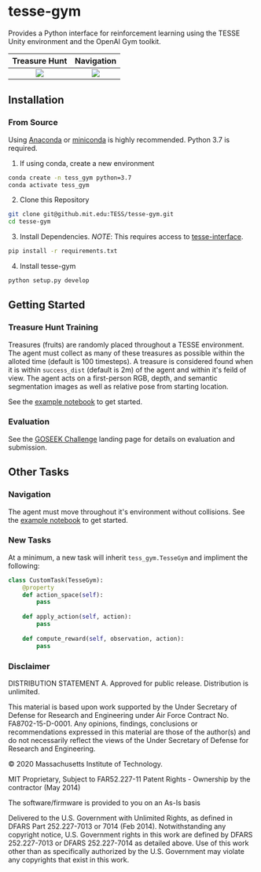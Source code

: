 # tesse-gym

Provides a Python interface for reinforcement learning using the TESSE Unity environment and the OpenAI Gym toolkit.


Treasure Hunt |  Navigation
:----------:|:---------------:
![](docs/hunt-1.gif) | ![](docs/nav-1.gif)

## Installation

### From Source
Using [Anaconda](https://www.anaconda.com/distribution/#download-section) or [miniconda](https://docs.conda.io/en/latest/miniconda.html) is highly recommended. Python 3.7 is required.

1. If using conda, create a new environment

```sh
conda create -n tess_gym python=3.7
conda activate tess_gym
```

2. Clone this Repository
```sh
git clone git@github.mit.edu:TESS/tesse-gym.git
cd tesse-gym
```

3. Install Dependencies. *NOTE*: This requires access to [tesse-interface](https://github.mit.edu/TESS/tesse-interface). 

```sh
pip install -r requirements.txt
```


4. Install tesse-gym

```sh
python setup.py develop
```

## Getting Started

### Treasure Hunt Training

Treasures (fruits) are randomly placed throughout a TESSE environment. The agent must collect as many of these treasures as possible within the alloted time (default is 100 timesteps). A treasure is considered found when it is within `success_dist` (default is 2m) of the agent and within it's feild of view. The agent acts on a first-person RGB, depth, and semantic segmentation images as well as relative pose from starting location.

See the [example notebook](baselines/stable-baselines-ppo.ipynb) to get started.

### Evaluation

See the [GOSEEK Challenge](https://github.mit.edu/TESS/goseek-challenge) landing page for details on evaluation and submission.


## Other Tasks

### Navigation

The agent must move throughout it's environment without collisions. See  the [example notebook](baselines/navigation-training.ipynb) to get started.

### New Tasks
At a minimum, a new task will inherit `tess_gym.TesseGym` and impliment the following:

```python
class CustomTask(TesseGym):
    @property
    def action_space(self):
        pass
    
    def apply_action(self, action):
        pass
    
    def compute_reward(self, observation, action):
        pass
```

### Disclaimer

DISTRIBUTION STATEMENT A. Approved for public release. Distribution is unlimited.

This material is based upon work supported by the Under Secretary of Defense for Research and Engineering under Air Force Contract No. FA8702-15-D-0001. Any opinions, findings, conclusions or recommendations expressed in this material are those of the author(s) and do not necessarily reflect the views of the Under Secretary of Defense for Research and Engineering.

© 2020 Massachusetts Institute of Technology.

MIT Proprietary, Subject to FAR52.227-11 Patent Rights - Ownership by the contractor (May 2014)

The software/firmware is provided to you on an As-Is basis

Delivered to the U.S. Government with Unlimited Rights, as defined in DFARS Part 252.227-7013 or 7014 (Feb 2014). Notwithstanding any copyright notice, U.S. Government rights in this work are defined by DFARS 252.227-7013 or DFARS 252.227-7014 as detailed above. Use of this work other than as specifically authorized by the U.S. Government may violate any copyrights that exist in this work.
